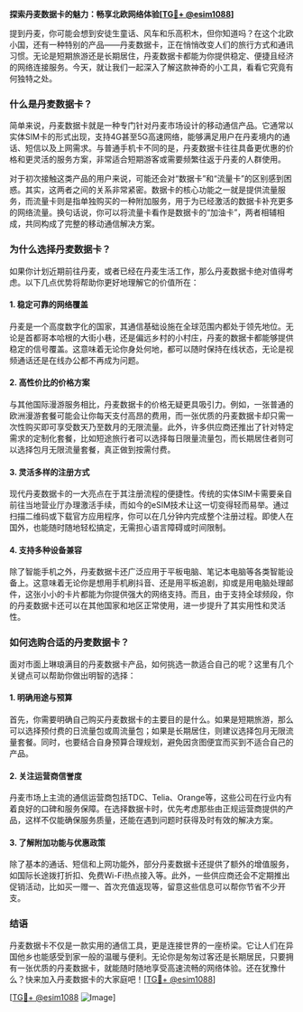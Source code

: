 **探索丹麦数据卡的魅力：畅享北欧网络体验[[TG💪+ @esim1088](https://t.me/s/esim1088)]**

提到丹麦，你可能会想到安徒生童话、风车和乐高积木，但你知道吗？在这个北欧小国，还有一种特别的产品——丹麦数据卡，正在悄悄改变人们的旅行方式和通讯习惯。无论是短期旅游还是长期居住，丹麦数据卡都能为你提供稳定、便捷且经济的网络连接服务。今天，就让我们一起深入了解这款神奇的小工具，看看它究竟有何独特之处。

### **什么是丹麦数据卡？**

简单来说，丹麦数据卡就是一种专门针对丹麦市场设计的移动通信产品。它通常以实体SIM卡的形式出现，支持4G甚至5G高速网络，能够满足用户在丹麦境内的通话、短信以及上网需求。与普通手机卡不同的是，丹麦数据卡往往具备更优惠的价格和更灵活的服务方案，非常适合短期游客或需要频繁往返于丹麦的人群使用。

对于初次接触这类产品的用户来说，可能还会对“数据卡”和“流量卡”的区别感到困惑。其实，这两者之间的关系非常紧密。数据卡的核心功能之一就是提供流量服务，而流量卡则是指单独购买的一种附加服务，用于为已经激活的数据卡补充更多的网络流量。换句话说，你可以将流量卡看作是数据卡的“加油卡”，两者相辅相成，共同构成了完整的移动通信解决方案。

### **为什么选择丹麦数据卡？**

如果你计划近期前往丹麦，或者已经在丹麦生活工作，那么丹麦数据卡绝对值得考虑。以下几点优势将帮助你更好地理解它的价值所在：

#### **1. 稳定可靠的网络覆盖**
丹麦是一个高度数字化的国家，其通信基础设施在全球范围内都处于领先地位。无论是首都哥本哈根的大街小巷，还是偏远乡村的小村庄，丹麦的数据卡都能够提供稳定的信号覆盖。这意味着无论你身处何地，都可以随时保持在线状态，无论是视频通话还是在线办公都不再成为问题。

#### **2. 高性价比的价格方案**
与其他国际漫游服务相比，丹麦数据卡的价格无疑更具吸引力。例如，一张普通的欧洲漫游套餐可能会让你每天支付高昂的费用，而一张优质的丹麦数据卡却只需一次性购买即可享受数天乃至数月的无限流量。此外，许多供应商还推出了针对特定需求的定制化套餐，比如短途旅行者可以选择每日限量流量包，而长期居住者则可以选择包月无限流量套餐，真正做到按需付费。

#### **3. 灵活多样的注册方式**
现代丹麦数据卡的一大亮点在于其注册流程的便捷性。传统的实体SIM卡需要亲自前往当地营业厅办理激活手续，而如今的eSIM技术让这一切变得轻而易举。通过扫描二维码或下载官方应用程序，你可以在几分钟内完成整个注册过程。即使人在国外，也能随时随地轻松搞定，无需担心语言障碍或时间限制。

#### **4. 支持多种设备兼容**
除了智能手机之外，丹麦数据卡还广泛应用于平板电脑、笔记本电脑等各类智能设备上。这意味着无论你是想用手机刷抖音、还是用平板追剧，抑或是用电脑处理邮件，这张小小的卡片都能为你提供强大的网络支持。而且，由于支持全球频段，你的丹麦数据卡还可以在其他国家和地区正常使用，进一步提升了其实用性和灵活性。

### **如何选购合适的丹麦数据卡？**

面对市面上琳琅满目的丹麦数据卡产品，如何挑选一款适合自己的呢？这里有几个关键点可以帮助你做出明智的选择：

#### **1. 明确用途与预算**
首先，你需要明确自己购买丹麦数据卡的主要目的是什么。如果是短期旅游，那么可以选择预付费的日流量包或周流量包；如果是长期居住，则建议选择包月无限流量套餐。同时，也要结合自身预算合理规划，避免因贪图便宜而买到不适合自己的产品。

#### **2. 关注运营商信誉度**
丹麦市场上主流的通信运营商包括TDC、Telia、Orange等，这些公司在行业内有着良好的口碑和服务保障。在选择数据卡时，优先考虑那些由正规运营商提供的产品，这样不仅能确保服务质量，还能在遇到问题时获得及时有效的解决方案。

#### **3. 了解附加功能与优惠政策**
除了基本的通话、短信和上网功能外，部分丹麦数据卡还提供了额外的增值服务，如国际长途拨打折扣、免费Wi-Fi热点接入等。此外，一些供应商还会不定期推出促销活动，比如买一赠一、首次充值返现等，留意这些信息可以帮你节省不少开支。

### **结语**

丹麦数据卡不仅是一款实用的通信工具，更是连接世界的一座桥梁。它让人们在异国他乡也能感受到家一般的温暖与便利。无论你是匆匆过客还是长期居民，只要拥有一张优质的丹麦数据卡，就能随时随地享受高速流畅的网络体验。还在犹豫什么？快来加入丹麦数据卡的大家庭吧！[[TG💪+ @esim1088](https://t.me/s/esim1088)]

[[TG💪+ @esim1088](https://t.me/s/esim1088) ![Image](https://i.postimg.cc/4NQfJmqS/Snipaste-2025-05-13-00-14-12.png)]
